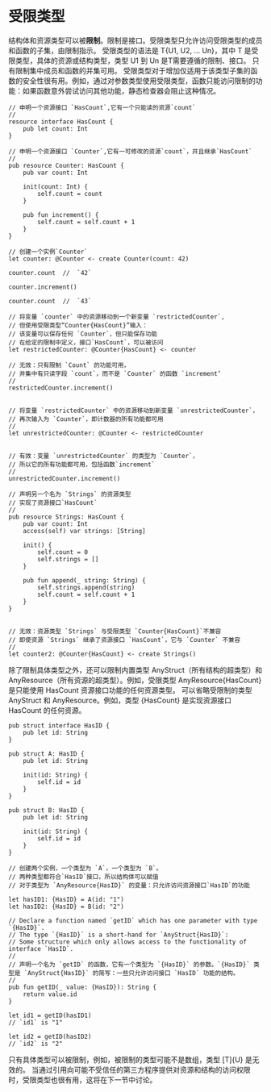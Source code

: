 # 受限类型

​        结构体和资源类型可以被**限制**。限制是接口。受限类型只允许访问受限类型的成员和函数的子集，由限制指示。
受限类型的语法是 T{U1, U2, ... Un}，其中 T 是受限类型，具体的资源或结构类型，类型 U1 到 Un 是T需要遵循的限制、接口。
只有限制集中成员和函数的并集可用。
​        受限类型对于增加仅适用于该类型子集的函数的安全性很有用。例如，通过对参数类型使用受限类型，函数只能访问限制的功能：如果函数意外尝试访问其他功能，静态检查器会阻止这种情况。

```
// 申明一个资源接口 `HasCount`,它有一个只能读的资源`count`
//
resource interface HasCount {
    pub let count: Int
}

// 申明一个资源接口 `Counter`,它有一可修改的资源`count`，并且继承`HasCount`
//
pub resource Counter: HasCount {
    pub var count: Int

    init(count: Int) {
        self.count = count
    }

    pub fun increment() {
        self.count = self.count + 1
    }
}

// 创建一个实例`Counter`
let counter: @Counter <- create Counter(count: 42)

counter.count  //  `42`

counter.increment()

counter.count  //  `43`

// 将变量 `counter` 中的资源移动到一个新变量 `restrictedCounter`,
// 但使用受限类型“Counter{HasCount}”输入：
// 该变量可以保存任何 `Counter`，但只能保存功能
// 在给定的限制中定义，接口`HasCount`，可以被访问
let restrictedCounter: @Counter{HasCount} <- counter

// 无效：只有限制 `Count` 的功能可用，
// 并集中有只读字段 `count`，而不是 `Counter` 的函数 `increment’
//
restrictedCounter.increment()


// 将变量 `restrictedCounter` 中的资源移动到新变量 `unrestrictedCounter`，
// 再次输入为 `Counter`，即计数器的所有功能都可用
//
let unrestrictedCounter: @Counter <- restrictedCounter


// 有效：变量 `unrestrictedCounter` 的类型为 `Counter`，
// 所以它的所有功能都可用，包括函数`increment`
//
unrestrictedCounter.increment()

// 声明另一个名为 `Strings` 的资源类型
// 实现了资源接口`HasCount`
//
pub resource Strings: HasCount {
    pub var count: Int
    access(self) var strings: [String]

    init() {
        self.count = 0
        self.strings = []
    }

    pub fun append(_ string: String) {
        self.strings.append(string)
        self.count = self.count + 1
    }
}


// 无效：资源类型 `Strings` 与受限类型 `Counter{HasCount}`不兼容
// 即使资源 `Strings` 继承了资源接口 `HasCount`，它与 `Counter` 不兼容
//
let counter2: @Counter{HasCount} <- create Strings()
```



除了限制具体类型之外，还可以限制内置类型 AnyStruct（所有结构的超类型）和 AnyResource（所有资源的超类型）。例如，受限类型 AnyResource{HasCount} 是只能使用 HasCount 资源接口功能的任何资源类型。
可以省略受限制的类型 AnyStruct 和 AnyResource。例如，类型 {HasCount} 是实现资源接口 HasCount 的任何资源。

```
pub struct interface HasID {
    pub let id: String
}

pub struct A: HasID {
    pub let id: String

    init(id: String) {
        self.id = id
    }
}

pub struct B: HasID {
    pub let id: String

    init(id: String) {
        self.id = id
    }
}

// 创建两个实例，一个类型为 `A`，一个类型为 `B`。
// 两种类型都符合`HasID`接口，所以结构体可以赋值
// 对于类型为 `AnyResource{HasID}` 的变量：只允许访问资源接口`HasID`的功能

let hasID1: {HasID} = A(id: "1")
let hasID2: {HasID} = B(id: "2")

// Declare a function named `getID` which has one parameter with type `{HasID}`.
// The type `{HasID}` is a short-hand for `AnyStruct{HasID}`:
// Some structure which only allows access to the functionality of interface `HasID`.
//
// 声明一个名为 `getID` 的函数，它有一个类型为 `{HasID}` 的参数。`{HasID}` 类型是 `AnyStruct{HasID}` 的简写：一些只允许访问接口 `HasID` 功能的结构。
//
pub fun getID(_ value: {HasID}): String {
    return value.id
}

let id1 = getID(hasID1)
// `id1` is "1"

let id2 = getID(hasID2)
// `id2` is "2"
```

只有具体类型可以被限制，例如，被限制的类型可能不是数组，类型 [T]{U} 是无效的。
当通过引用向可能不受信任的第三方程序提供对资源和结构的访问权限时，受限类型也很有用，这将在下一节中讨论。